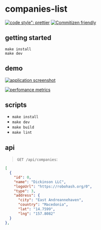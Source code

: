 # companies-list

[![code style": prettier](https://img.shields.io/badge/code_style-prettier-ff69b4.svg?style=flat-square)](https://github.com/prettier/prettier)
[![Commitizen friendly](https://img.shields.io/badge/commitizen-friendly-brightgreen.svg)](http://commitizen.github.io/cz-cli/)

## getting started

```
make install
make dev
```

## demo

[![application screenshot](https://res.cloudinary.com/dzsjwgjii/image/upload/v1649628087/companies-list-safari.png)](https://companies-list-drapegnik.vercel.app/)

[![perfomance metrics](https://res.cloudinary.com/dzsjwgjii/image/upload/v1649628087/companies-list-lighthouse.png)](https://pagespeed.web.dev/report?url=https%3A%2F%2Fcompanies-list-drapegnik.vercel.app%2F&form_factor=mobile)

## scripts

- `make install`
- `make dev`
- `make build`
- `make lint`

## api

> `GET /api/companies`:

```json
[
  {
    "id": 0,
    "name": "Dickinson LLC",
    "logoUrl": "https://robohash.org/0",
    "type": 3,
    "address": {
      "city": "East Andreannehaven",
      "country": "Macedonia",
      "lat": "14.7599",
      "lng": "157.8082"
  }
},
```

